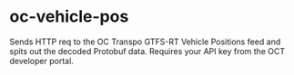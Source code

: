 # oc-vehicle-pos
Sends HTTP req to the OC Transpo GTFS-RT Vehicle Positions feed and spits out the decoded Protobuf data. Requires your API key from the OCT developer portal.
